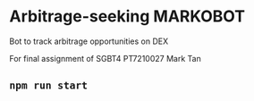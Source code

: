 # Arbitrage-seeking MARKOBOT

Bot to track arbitrage opportunities on DEX

For final assignment of SGBT4
PT7210027 Mark Tan
## `npm run start`

